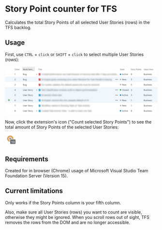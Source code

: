 # Story Point counter for TFS

Calculates the total Story Points of all selected User Stories (rows) in the TFS backlog.



## Usage

First, use `CTRL` + `click` or `SHIFT` + `click` to select multiple User Stories (rows):

![selected-rows](images/selected-rows.png)



Now, click the extension's icon ("Count selected Story Points") to see the total amount of Story Points of the selected User Stories:

![counted-story-points](images/counted-story-points.png)



## Requirements

Created for in browser (Chrome) usage of Microsoft Visual Studio Team Foundation Server (Version 15).



## Current limitations

Only works if the Story Points column is your fifth column. 

Also, make sure all User Stories (rows) you want to count are visible, otherwise they might be ignored. When you scroll rows out of sight, TFS removes the rows from the DOM and are no longer accessible.